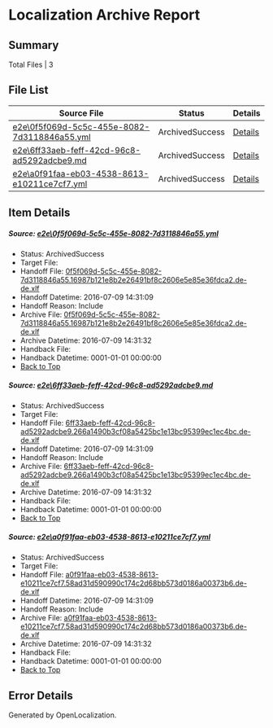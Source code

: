 # <a name='report-top'></a> Localization Archive Report

## Summary
 Total Files | 3

## File List
 Source File | Status | Details 
 ----------- | ------ | ------- 
 [e2e\0f5f069d-5c5c-455e-8082-7d3118846a55.yml](https://github.com/OpenLocalizationTestOrg/oltest/blob/a4b2357af502a11bc6604a372462ded69742d829/e2e/0f5f069d-5c5c-455e-8082-7d3118846a55.yml) | ArchivedSuccess | [Details](#ab1a9bbd7f6e847e879c983ce73367d8e003ac9e1)
 [e2e\6ff33aeb-feff-42cd-96c8-ad5292adcbe9.md](https://github.com/OpenLocalizationTestOrg/oltest/blob/a4b2357af502a11bc6604a372462ded69742d829/e2e/6ff33aeb-feff-42cd-96c8-ad5292adcbe9.md) | ArchivedSuccess | [Details](#7f87bb2fe1233e54df10c1d764c612e02819d10c3)
 [e2e\a0f91faa-eb03-4538-8613-e10211ce7cf7.yml](https://github.com/OpenLocalizationTestOrg/oltest/blob/a4b2357af502a11bc6604a372462ded69742d829/e2e/a0f91faa-eb03-4538-8613-e10211ce7cf7.yml) | ArchivedSuccess | [Details](#46106d96652db40cdf674da321fa5ddbcba43c555)

## Item Details
##### <a name='ab1a9bbd7f6e847e879c983ce73367d8e003ac9e1'></a> Source: [e2e\0f5f069d-5c5c-455e-8082-7d3118846a55.yml](https://github.com/OpenLocalizationTestOrg/oltest/blob/a4b2357af502a11bc6604a372462ded69742d829/e2e/0f5f069d-5c5c-455e-8082-7d3118846a55.yml)
* Status: ArchivedSuccess
* Target File: 
* Handoff File: [0f5f069d-5c5c-455e-8082-7d3118846a55.16987b121e8b2e26491bf8c2606e5e85e36fdca2.de-de.xlf](https://github.com/OpenLocalizationTestOrg/olhandoff-e2e/blob/5285d9c792268989b1845a7d1b402031e42a5773/ol-handoff/OpenLocalizationTestOrg/oltest-dede-fly/ci/ht/0f5f069d-5c5c-455e-8082-7d3118846a55.16987b121e8b2e26491bf8c2606e5e85e36fdca2.de-de.xlf)
* Handoff Datetime: 2016-07-09 14:31:09
* Handoff Reason: Include
* Archive File: [0f5f069d-5c5c-455e-8082-7d3118846a55.16987b121e8b2e26491bf8c2606e5e85e36fdca2.de-de.xlf](https://github.com/OpenLocalizationTestOrg/olhandoff-e2e/blob/373b1e3be61ea20e753d2d7c156ad3914bf2f604/ol-archive/OpenLocalizationTestOrg/oltest-dede-fly/ci/ht/0f5f069d-5c5c-455e-8082-7d3118846a55.16987b121e8b2e26491bf8c2606e5e85e36fdca2.de-de.xlf)
* Archive Datetime: 2016-07-09 14:31:32
* Handback File: 
* Handback Datetime: 0001-01-01 00:00:00
* [Back to Top](#report-top)

##### <a name='7f87bb2fe1233e54df10c1d764c612e02819d10c3'></a> Source: [e2e\6ff33aeb-feff-42cd-96c8-ad5292adcbe9.md](https://github.com/OpenLocalizationTestOrg/oltest/blob/a4b2357af502a11bc6604a372462ded69742d829/e2e/6ff33aeb-feff-42cd-96c8-ad5292adcbe9.md)
* Status: ArchivedSuccess
* Target File: 
* Handoff File: [6ff33aeb-feff-42cd-96c8-ad5292adcbe9.266a1490b3cf08a5425bc1e13bc95399ec1ec4bc.de-de.xlf](https://github.com/OpenLocalizationTestOrg/olhandoff-e2e/blob/5285d9c792268989b1845a7d1b402031e42a5773/ol-handoff/OpenLocalizationTestOrg/oltest-dede-fly/ci/ht/6ff33aeb-feff-42cd-96c8-ad5292adcbe9.266a1490b3cf08a5425bc1e13bc95399ec1ec4bc.de-de.xlf)
* Handoff Datetime: 2016-07-09 14:31:09
* Handoff Reason: Include
* Archive File: [6ff33aeb-feff-42cd-96c8-ad5292adcbe9.266a1490b3cf08a5425bc1e13bc95399ec1ec4bc.de-de.xlf](https://github.com/OpenLocalizationTestOrg/olhandoff-e2e/blob/373b1e3be61ea20e753d2d7c156ad3914bf2f604/ol-archive/OpenLocalizationTestOrg/oltest-dede-fly/ci/ht/6ff33aeb-feff-42cd-96c8-ad5292adcbe9.266a1490b3cf08a5425bc1e13bc95399ec1ec4bc.de-de.xlf)
* Archive Datetime: 2016-07-09 14:31:32
* Handback File: 
* Handback Datetime: 0001-01-01 00:00:00
* [Back to Top](#report-top)

##### <a name='46106d96652db40cdf674da321fa5ddbcba43c555'></a> Source: [e2e\a0f91faa-eb03-4538-8613-e10211ce7cf7.yml](https://github.com/OpenLocalizationTestOrg/oltest/blob/a4b2357af502a11bc6604a372462ded69742d829/e2e/a0f91faa-eb03-4538-8613-e10211ce7cf7.yml)
* Status: ArchivedSuccess
* Target File: 
* Handoff File: [a0f91faa-eb03-4538-8613-e10211ce7cf7.58ad31d590990c174c2d68bb573d0186a00373b6.de-de.xlf](https://github.com/OpenLocalizationTestOrg/olhandoff-e2e/blob/5285d9c792268989b1845a7d1b402031e42a5773/ol-handoff/OpenLocalizationTestOrg/oltest-dede-fly/ci/ht/a0f91faa-eb03-4538-8613-e10211ce7cf7.58ad31d590990c174c2d68bb573d0186a00373b6.de-de.xlf)
* Handoff Datetime: 2016-07-09 14:31:09
* Handoff Reason: Include
* Archive File: [a0f91faa-eb03-4538-8613-e10211ce7cf7.58ad31d590990c174c2d68bb573d0186a00373b6.de-de.xlf](https://github.com/OpenLocalizationTestOrg/olhandoff-e2e/blob/373b1e3be61ea20e753d2d7c156ad3914bf2f604/ol-archive/OpenLocalizationTestOrg/oltest-dede-fly/ci/ht/a0f91faa-eb03-4538-8613-e10211ce7cf7.58ad31d590990c174c2d68bb573d0186a00373b6.de-de.xlf)
* Archive Datetime: 2016-07-09 14:31:32
* Handback File: 
* Handback Datetime: 0001-01-01 00:00:00
* [Back to Top](#report-top)


## Error Details

Generated by OpenLocalization.
